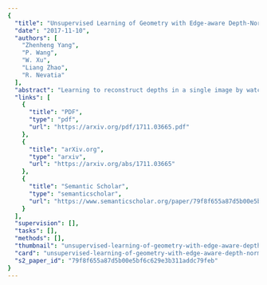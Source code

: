 ```yaml
---
{
  "title": "Unsupervised Learning of Geometry with Edge-aware Depth-Normal Consistency",
  "date": "2017-11-10",
  "authors": [
    "Zhenheng Yang",
    "P. Wang",
    "W. Xu",
    "Liang Zhao",
    "R. Nevatia"
  ],
  "abstract": "Learning to reconstruct depths in a single image by watching unlabeled videos via deep convolutional network (DCN) is attracting significant attention in recent years. In this paper, we introduce a surface normal representation for unsupervised depth estimation framework. Our estimated depths are constrained to be compatible with predicted normals, yielding more robust geometry results. Specifically, we formulate an edge-aware depth-normal consistency term, and solve it by constructing a depth-to-normal layer and a normal-to-depth layer inside of the DCN. The depth-to-normal layer takes estimated depths as input, and computes normal directions using cross production based on neighboring pixels. Then given the estimated normals, the normal-to-depth layer outputs a regularized depth map through local planar smoothness. Both layers are computed with awareness of edges inside the image to help address the issue of depth/normal discontinuity and preserve sharp edges. Finally, to train the network, we apply the photometric error and gradient smoothness for both depth and normal predictions. We conducted experiments on both outdoor (KITTI) and indoor (NYUv2) datasets, and show that our algorithm vastly outperforms state of the art, which demonstrates the benefits from our approach.",
  "links": [
    {
      "title": "PDF",
      "type": "pdf",
      "url": "https://arxiv.org/pdf/1711.03665.pdf"
    },
    {
      "title": "arXiv.org",
      "type": "arxiv",
      "url": "https://arxiv.org/abs/1711.03665"
    },
    {
      "title": "Semantic Scholar",
      "type": "semanticscholar",
      "url": "https://www.semanticscholar.org/paper/79f8f655a87d5b00e5bf6c629e3b311addc79feb"
    }
  ],
  "supervision": [],
  "tasks": [],
  "methods": [],
  "thumbnail": "unsupervised-learning-of-geometry-with-edge-aware-depth-normal-consistency-thumb.jpg",
  "card": "unsupervised-learning-of-geometry-with-edge-aware-depth-normal-consistency-card.jpg",
  "s2_paper_id": "79f8f655a87d5b00e5bf6c629e3b311addc79feb"
}
---
```


